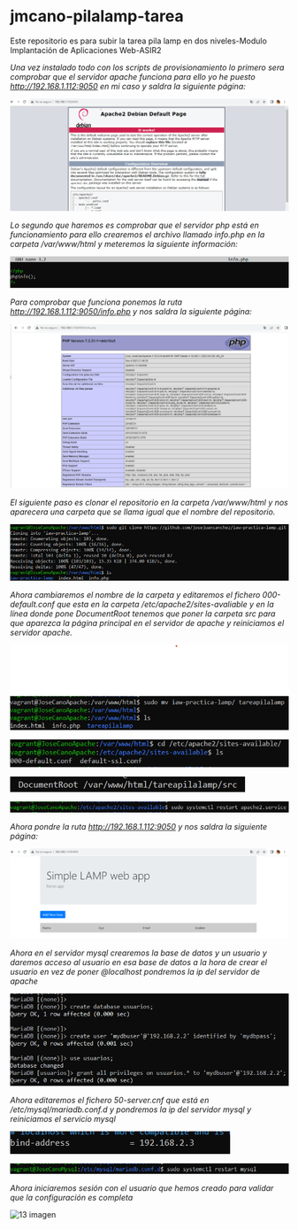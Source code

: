 # jmcano-pilalamp-tarea
Este repositorio es para subir la tarea pila lamp en dos niveles-Modulo Implantación de Aplicaciones Web-ASIR2

*Una vez instalado todo con los scripts de provisionamiento lo primero sera comprobar que el servidor apache funciona para ello yo he puesto http://192.168.1.112:9050 en mi caso y saldra la siguiente página:*

![1 imagen](img/captura1.png)


*Lo segundo que haremos es comprobar que el servidor php está en funcionamiento para ello crearemos el archivo llamado info.php en la carpeta /var/www/html y meteremos la siguiente información:*

![2 imagem](img/captura2.png)

*Para comprobar que funciona ponemos la ruta http://192.168.1.112:9050/info.php y nos saldra la siguiente página:*

![3 imagen](img/captura3.png)

*El siguiente paso es clonar el repositorio en la carpeta /var/www/html y nos aparecera una carpeta que se llama igual que el nombre del repositorio.*

![4 imagen](img/captura4.png)


*Ahora cambiaremos el nombre de la carpeta y editaremos el fichero 000-default.conf que esta en la carpeta /etc/apache2/sites-avaliable y en la línea donde pone DocumentRoot tenemos que poner la carpeta src para que aparezca la página principal en el servidor de apache y reiniciamos el servidor apache.*

![5 imagen](img/captura5.png)

![6 imagen](img/captura6.png)

![7 imagen](img/captura7.png)

![8 imagen](img/captura8.png)




*Ahora pondre la ruta http://192.168.1.112:9050 y nos saldra la siguiente página:*

![9 imagen](img/captura9.png)

*Ahora en el servidor mysql crearemos la base de datos y un usuario y daremos acceso al usuario en esa base de datos a la hora de crear el usuario en vez de poner @localhost pondremos la ip del servidor de apache*

![10 imagen](img/captura10.png)


*Ahora editaremos el fichero 50-server.cnf que está en /etc/mysql/mariadb.conf.d y pondremos la ip del servidor mysql y reiniciamos el servicio mysql*

![11 imagen](img/captura11.png)

![12 imagen](img/captura12.png)

*Ahora iniciaremos sesión con el usuario que hemos creado para validar que la configuración es completa*

![13 imagen]()